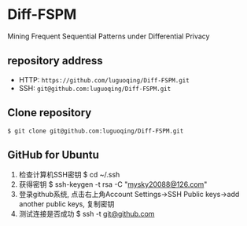 Diff-FSPM
======

Mining Frequent Sequential Patterns under Differential Privacy

## repository address

* HTTP: `https://github.com/luguoqing/Diff-FSPM.git`
* SSH: `git@github.com:luguoqing/Diff-FSPM.git`

## Clone repository

    $ git clone git@github.com:luguoqing/Diff-FSPM.git

## GitHub for Ubuntu
1. 检查计算机SSH密钥
    $ cd ~/.ssh
2. 获得密钥
    $ ssh-keygen -t rsa -C "mysky20088@126.com"
3. 登录github系统, 点击右上角Account Settings->SSH Public keys->add another public keys, 复制密钥
4. 测试连接是否成功
    $ ssh -t git@github.com
